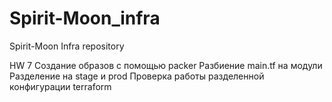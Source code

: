 # Spirit-Moon_infra
Spirit-Moon Infra repository

HW 7
Создание образов с помощью packer
Разбиение main.tf на модули
Разделение на stage и prod
Проверка работы разделенной конфигурации terraform
